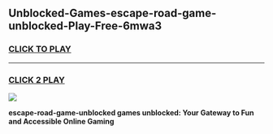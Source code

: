 
## Unblocked-Games-escape-road-game-unblocked-Play-Free-6mwa3
<h3>
<a href="https://premium76.site?title=escape-road-game-unblocked&ref=18A">CLICK TO PLAY</a></h3>
<hr>

<h3>
<a href="https://premium76.site?title=escape-road-game-unblocked&ref=18A">CLICK 2 PLAY</a>
  
</h3>

<a href="https://premium76.site?title=escape-road-game-unblocked&ref=18A"><img src="https://clearcache.store/games.png"></a>


**escape-road-game-unblocked games unblocked: Your Gateway to Fun and Accessible Online Gaming**
